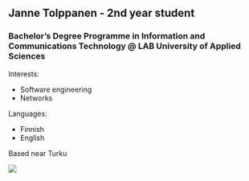 
## Janne Tolppanen - 2nd year student
### Bachelor’s Degree Programme in Information and Communications Technology @ LAB University of Applied Sciences

Interests:
- Software engineering
- Networks

Languages:
- Finnish
- English

Based near Turku

<link rel="stylesheet" href="https://cdn.jsdelivr.net/gh/devicons/devicon@v2.15.1/devicon.min.css">
<i class="devicon-inkscape-plain"></i>
<img src="https://cdn.jsdelivr.net/gh/devicons/devicon/icons/inkscape/inkscape-original.svg" />

          
          

          

